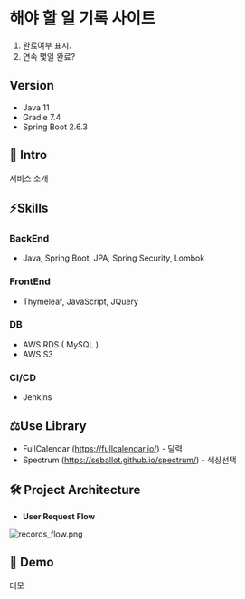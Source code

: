 # 해야 할 일 기록 사이트
 1. 완료여부 표시.
 2. 연속 몇일 완료?

## Version
+ Java 11
+ Gradle 7.4
+ Spring Boot 2.6.3

## 🚀 Intro

서비스 소개

## ⚡Skills

### BackEnd
- Java, Spring Boot, JPA, Spring Security, Lombok

### FrontEnd
- Thymeleaf, JavaScript, JQuery


### DB
- AWS RDS ( MySQL )
- AWS S3

### CI/CD
- Jenkins


## ⚖️Use Library
 
- FullCalendar (https://fullcalendar.io/) - 달력
- Spectrum (https://seballot.github.io/spectrum/) - 색상선택


## 🛠 Project Architecture
- **User Request Flow**

![records_flow.png](https://github.com/rissins/study/blob/master/%EC%9E%90%EB%B0%94%EA%B3%A0%EA%B8%89%EC%8A%A4%ED%84%B0%EB%94%94/images/records_flow.JPG?raw=true)

## 🎥 Demo

데모
